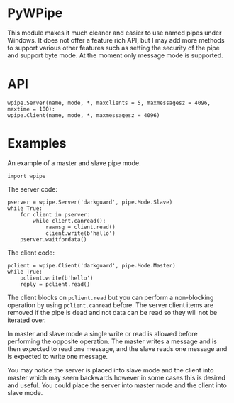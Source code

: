 PyWPipe
=====
This module makes it much cleaner and easier to use named pipes under Windows. It does not offer
a feature rich API, but I may add more methods to support various other features such as setting
the security of the pipe and support byte mode. At the moment only message mode is supported.

API
=====

    wpipe.Server(name, mode, *, maxclients = 5, maxmessagesz = 4096, maxtime = 100):
    wpipe.Client(name, mode, *, maxmessagesz = 4096)

Examples
=====

An example of a master and slave pipe mode.

    import wpipe

The server code:

    pserver = wpipe.Server('darkguard', pipe.Mode.Slave)
    while True:
        for client in pserver:
            while client.canread():
                rawmsg = client.read()
                client.write(b'hallo')    
        pserver.waitfordata()

The client code:

    pclient = wpipe.Client('darkguard', pipe.Mode.Master)
    while True:
        pclient.write(b'hello')
        reply = pclient.read()

The client blocks on `pclient.read` but you can perform a non-blocking operation by
using `pclient.canread` before. The server client items are removed if the pipe is
dead and not data can be read so they will not be iterated over.

In master and slave mode a single write or read is allowed before performing the
opposite operation. The master writes a message and is then expected to read one
message, and the slave reads one message and is expected to write one message.

You may notice the server is placed into slave mode and the client into master which
may seem backwards however in some cases this is desired and useful. You could place
the server into master mode and the client into slave mode.    
